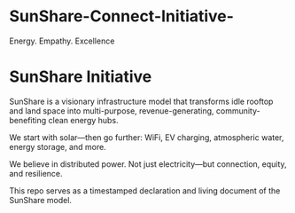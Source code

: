 # SunShare-Connect-Initiative-
Energy. Empathy. Excellence 
# SunShare Initiative

SunShare is a visionary infrastructure model that transforms idle rooftop and land space into multi-purpose, revenue-generating, community-benefiting clean energy hubs.

We start with solar—then go further: WiFi, EV charging, atmospheric water, energy storage, and more.

We believe in distributed power. Not just electricity—but connection, equity, and resilience.

This repo serves as a timestamped declaration and living document of the SunShare model.

